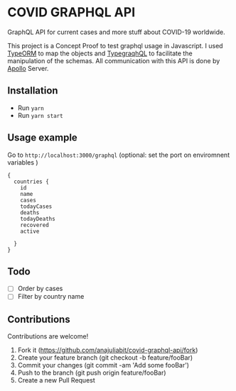 # COVID GRAPHQL API

GraphQL API for current cases and more stuff about COVID-19 worldwide.

This project is a Concept Proof to test graphql usage in Javascript.
I used [TypeORM](https://typeorm.io/#/) to map the objects and [TypegraqhQL](https://github.com/MichalLytek/type-graphql) to facilitate the manipulation of the schemas.
All communication with this API is done by [Apollo](https://www.apollographql.com/docs/apollo-server/) Server.

## Installation

- Run `yarn`
- Run `yarn start`

## Usage example

Go to `http://localhost:3000/graphql` (optional: set the port on enviromnent variables )

```
{
  countries {
    id
    name
    cases
    todayCases
    deaths
    todayDeaths
    recovered
    active

  }
}
```

## Todo

- [ ] Order by cases
- [ ] Filter by country name

## Contributions

Contributions are welcome!

1. Fork it (https://github.com/anajuliabit/covid-graphql-api/fork)
2. Create your feature branch (git checkout -b feature/fooBar)
3. Commit your changes (git commit -am 'Add some fooBar')
4. Push to the branch (git push origin feature/fooBar)
5. Create a new Pull Request
